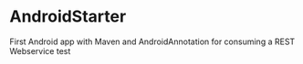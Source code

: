 AndroidStarter
==============

First Android app with Maven and AndroidAnnotation for consuming a REST Webservice
test
